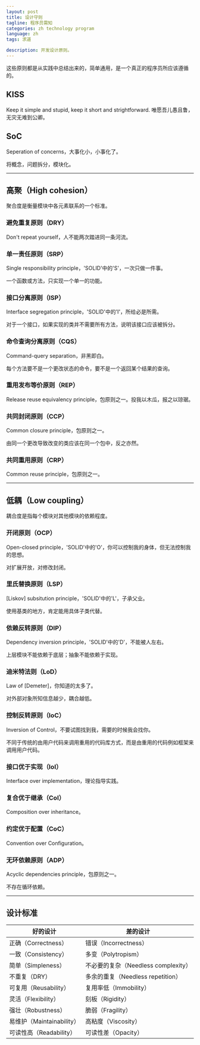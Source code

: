```yaml
---
layout: post
title: 设计守则
tagline: 程序员需知
categories: zh technology program
language: zh
tags: 求道

description: 开发设计原则。
---
```


这些原则都是从实践中总结出来的，简单通用，是一个真正的程序员所应该遵循的。

## KISS ##
Keep it simple and stupid, keep it short and strightforward. 唯愿吾儿愚且鲁，无灾无难到公卿。

## SoC ##
Seperation of concerns，大事化小，小事化了。

将概念，问题拆分，模块化。

- - -
## 高聚（High cohesion） ##

聚合度是衡量模块中各元素联系的一个标准。

### 避免重复原则（DRY） ###
Don't repeat yourself，人不能两次踏进同一条河流。

### 单一责任原则（SRP） ###
Single responsibility principle，'SOLID'中的'S'，一次只做一件事。

一个函数或方法，只实现一个单一的功能。

### 接口分离原则（ISP） ###
Interface segregation principle，'SOLID'中的'I'，所给必是所需。

对于一个接口，如果实现的类并不需要所有方法，说明该接口应该被拆分。

### 命令查询分离原则（CQS） ###
Command-query separation，非黑即白。

每个方法要不是一个更改状态的命令，要不是一个返回某个结果的查询。

### 重用发布等价原则（REP） ###
Release reuse equivalency principle，包原则之一。投我以木瓜，报之以琼琚。

### 共同封闭原则（CCP） ###
Common closure principle，包原则之一。

由同一个更改导致改变的类应该在同一个包中，反之亦然。

### 共同重用原则（CRP） ###
Common reuse principle，包原则之一。


- - -
## 低耦（Low coupling） ##

耦合度是指每个模块对其他模块的依赖程度。

### 开闭原则（OCP） ###
Open-closed principle，'SOLID'中的'O'，你可以控制我的身体，但无法控制我的思想。

对扩展开放，对修改封闭。

### 里氏替换原则（LSP） ###
[Liskov] subsitution principle，'SOLID'中的'L'，子承父业。

使用基类的地方，肯定能用具体子类代替。

### 依赖反转原则（DIP） ###
Dependency inversion principle，'SOLID'中的'D'，不能被人左右。

上层模块不能依赖于底层；抽象不能依赖于实现。

### 迪米特法则（LoD） ###
Law of [Demeter]，你知道的太多了。

对外部对象所知信息越少，耦合越低。

### 控制反转原则（IoC） ###
Inversion of Control，不要试图找到我，需要的时候我会找你。

不同于传统的由用户代码来调用重用的代码库方式，而是由重用的代码例如框架来调用用户代码。

### 接口优于实现（IoI） ###
Interface over implementation，理论指导实践。

### 复合优于继承（CoI） ###
Composition over inheritance。

### 约定优于配置（CoC） ###
Convention over Configuration。

### 无环依赖原则（ADP） ###
Acyclic dependencies principle，包原则之一。

不存在循环依赖。


- - -
## 设计标准 ##

|          好的设计         |    差的设计
|--------------------------|--------------
| 正确（Correctness）       | 错误（Incorrectness）
| 一致（Consistency）       | 多变（Polytropism）
| 简单（Simpleness）        | 不必要的复杂（Needless complexity）
| 不重复（DRY）             | 多余的重复（Needless repetition）
| 可复用（Reusability）     | 复用率低（Immobility）
| 灵活（Flexibility）       | 刻板（Rigidity）
| 强壮（Robustness）        | 脆弱（Fragility）
| 易维护（Maintainability） | 高粘度（Viscosity）
| 可读性高（Readability）   | 可读性差（Opacity）